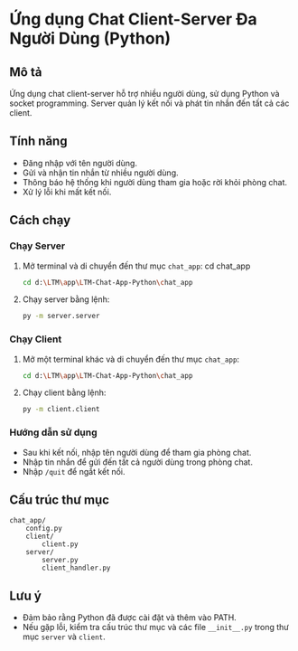 # Ứng dụng Chat Client-Server Đa Người Dùng (Python)

## Mô tả
Ứng dụng chat client-server hỗ trợ nhiều người dùng, sử dụng Python và socket programming. Server quản lý kết nối và phát tin nhắn đến tất cả các client.

## Tính năng
- Đăng nhập với tên người dùng.
- Gửi và nhận tin nhắn từ nhiều người dùng.
- Thông báo hệ thống khi người dùng tham gia hoặc rời khỏi phòng chat.
- Xử lý lỗi khi mất kết nối.

## Cách chạy
### Chạy Server
1. Mở terminal và di chuyển đến thư mục `chat_app`:
cd chat_app
   ```bash
   cd d:\LTM\app\LTM-Chat-App-Python\chat_app
   ```
2. Chạy server bằng lệnh:
   ```bash
   py -m server.server
   ```

### Chạy Client

1. Mở một terminal khác và di chuyển đến thư mục `chat_app`:
   ```bash
   cd d:\LTM\app\LTM-Chat-App-Python\chat_app
   ```
2. Chạy client bằng lệnh:
   ```bash
   py -m client.client
   ```

### Hướng dẫn sử dụng
- Sau khi kết nối, nhập tên người dùng để tham gia phòng chat.
- Nhập tin nhắn để gửi đến tất cả người dùng trong phòng chat.
- Nhập `/quit` để ngắt kết nối.

## Cấu trúc thư mục
```
chat_app/
    config.py
    client/
        client.py
    server/
        server.py
        client_handler.py
```

## Lưu ý
- Đảm bảo rằng Python đã được cài đặt và thêm vào PATH.
- Nếu gặp lỗi, kiểm tra cấu trúc thư mục và các file `__init__.py` trong thư mục `server` và `client`.